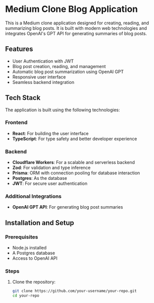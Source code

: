 # Medium Clone Blog Application

This is a Medium clone application designed for creating, reading, and summarizing blog posts. It is built with modern web technologies and integrates OpenAI's GPT API for generating summaries of blog posts.

## Features

- User Authentication with JWT
- Blog post creation, reading, and management
- Automatic blog post summarization using OpenAI GPT
- Responsive user interface
- Seamless backend integration

## Tech Stack

The application is built using the following technologies:

### Frontend
- **React**: For building the user interface
- **TypeScript**: For type safety and better developer experience

### Backend
- **Cloudflare Workers**: For a scalable and serverless backend
- **Zod**: For validation and type inference
- **Prisma**: ORM with connection pooling for database interaction
- **Postgres**: As the database
- **JWT**: For secure user authentication

### Additional Integrations
- **OpenAI GPT API**: For generating blog post summaries

## Installation and Setup

### Prerequisites
- Node.js installed
- A Postgres database
- Access to OpenAI API

### Steps
1. Clone the repository:
   ```bash
   git clone https://github.com/your-username/your-repo.git
   cd your-repo
